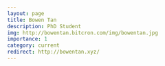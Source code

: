 ```yaml
---
layout: page
title: Bowen Tan
description: PhD Student
img: http://bowentan.bitcron.com/img/bowentan.jpg
importance: 1
category: current
redirect: http://bowentan.xyz/
---
```

